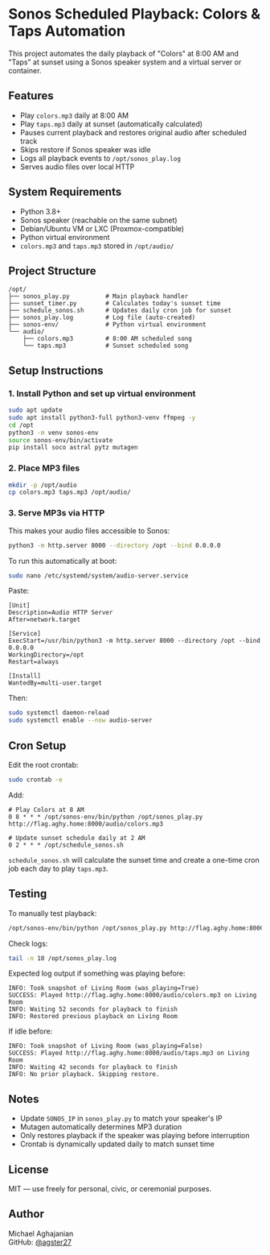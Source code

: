 # Sonos Scheduled Playback: Colors & Taps Automation

This project automates the daily playback of "Colors" at 8:00 AM and "Taps" at sunset using a Sonos speaker system and a virtual server or container.

## Features

- Play `colors.mp3` daily at 8:00 AM
- Play `taps.mp3` daily at sunset (automatically calculated)
- Pauses current playback and restores original audio after scheduled track
- Skips restore if Sonos speaker was idle
- Logs all playback events to `/opt/sonos_play.log`
- Serves audio files over local HTTP

## System Requirements

- Python 3.8+
- Sonos speaker (reachable on the same subnet)
- Debian/Ubuntu VM or LXC (Proxmox-compatible)
- Python virtual environment
- `colors.mp3` and `taps.mp3` stored in `/opt/audio/`

## Project Structure

```
/opt/
├── sonos_play.py          # Main playback handler
├── sunset_timer.py        # Calculates today's sunset time
├── schedule_sonos.sh      # Updates daily cron job for sunset
├── sonos_play.log         # Log file (auto-created)
├── sonos-env/             # Python virtual environment
└── audio/
    ├── colors.mp3         # 8:00 AM scheduled song
    └── taps.mp3           # Sunset scheduled song
```

## Setup Instructions

### 1. Install Python and set up virtual environment

```bash
sudo apt update
sudo apt install python3-full python3-venv ffmpeg -y
cd /opt
python3 -m venv sonos-env
source sonos-env/bin/activate
pip install soco astral pytz mutagen
```

### 2. Place MP3 files

```bash
mkdir -p /opt/audio
cp colors.mp3 taps.mp3 /opt/audio/
```

### 3. Serve MP3s via HTTP

This makes your audio files accessible to Sonos:

```bash
python3 -m http.server 8000 --directory /opt --bind 0.0.0.0
```

To run this automatically at boot:

```bash
sudo nano /etc/systemd/system/audio-server.service
```

Paste:

```
[Unit]
Description=Audio HTTP Server
After=network.target

[Service]
ExecStart=/usr/bin/python3 -m http.server 8000 --directory /opt --bind 0.0.0.0
WorkingDirectory=/opt
Restart=always

[Install]
WantedBy=multi-user.target
```

Then:

```bash
sudo systemctl daemon-reload
sudo systemctl enable --now audio-server
```

## Cron Setup

Edit the root crontab:

```bash
sudo crontab -e
```

Add:

```
# Play Colors at 8 AM
0 8 * * * /opt/sonos-env/bin/python /opt/sonos_play.py http://flag.aghy.home:8000/audio/colors.mp3

# Update sunset schedule daily at 2 AM
0 2 * * * /opt/schedule_sonos.sh
```

`schedule_sonos.sh` will calculate the sunset time and create a one-time cron job each day to play `taps.mp3`.

## Testing

To manually test playback:

```bash
/opt/sonos-env/bin/python /opt/sonos_play.py http://flag.aghy.home:8000/audio/colors.mp3
```

Check logs:

```bash
tail -n 10 /opt/sonos_play.log
```

Expected log output if something was playing before:

```
INFO: Took snapshot of Living Room (was_playing=True)
SUCCESS: Played http://flag.aghy.home:8000/audio/colors.mp3 on Living Room
INFO: Waiting 52 seconds for playback to finish
INFO: Restored previous playback on Living Room
```

If idle before:

```
INFO: Took snapshot of Living Room (was_playing=False)
SUCCESS: Played http://flag.aghy.home:8000/audio/taps.mp3 on Living Room
INFO: Waiting 42 seconds for playback to finish
INFO: No prior playback. Skipping restore.
```

## Notes

- Update `SONOS_IP` in `sonos_play.py` to match your speaker's IP
- Mutagen automatically determines MP3 duration
- Only restores playback if the speaker was playing before interruption
- Crontab is dynamically updated daily to match sunset time

## License

MIT — use freely for personal, civic, or ceremonial purposes.

## Author

Michael Aghajanian  
GitHub: [@agster27](https://github.com/agster27)
